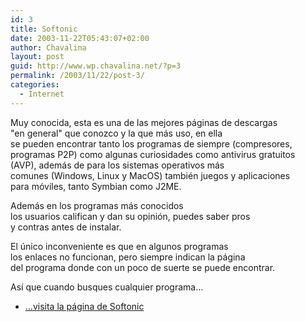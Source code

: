 ```yaml
---
id: 3
title: Softonic
date: 2003-11-22T05:43:07+02:00
author: Chavalina
layout: post
guid: http://www.wp.chavalina.net/?p=3
permalink: /2003/11/22/post-3/
categories:
  - Internet
---
```

<p align="left">
  Muy conocida, esta es una de las mejores páginas de descargas<br /> "en general" que conozco y la que más uso, en ella<br /> se pueden encontrar tanto los programas de siempre (compresores,<br /> programas P2P) como algunas curiosidades como antivirus gratuitos<br /> (AVP), además de para los sistemas operativos más<br /> comunes (Windows, Linux y MacOS) también juegos y aplicaciones<br /> para m&oacute;viles, tanto Symbian como J2ME.
</p>

<p align="left">
  Además en los programas más conocidos<br /> los usuarios califican y dan su opini&oacute;n, puedes saber pros<br /> y contras antes de instalar.
</p>

<p align="left">
  El &uacute;nico inconveniente es que en algunos programas<br /> los enlaces no funcionan, pero siempre indican la página<br /> del programa donde con un poco de suerte se puede encontrar.
</p>

<p align="left">
  As&iacute; que cuando busques cualquier programa…
</p>

  * <a href="http://www.softonic.com" target="_blank">…visita la página de Softonic</a>